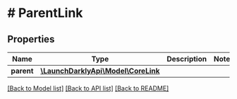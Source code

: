 # # ParentLink

## Properties

Name | Type | Description | Notes
------------ | ------------- | ------------- | -------------
**parent** | [**\LaunchDarklyApi\Model\CoreLink**](CoreLink.md) |  |

[[Back to Model list]](../../README.md#models) [[Back to API list]](../../README.md#endpoints) [[Back to README]](../../README.md)
